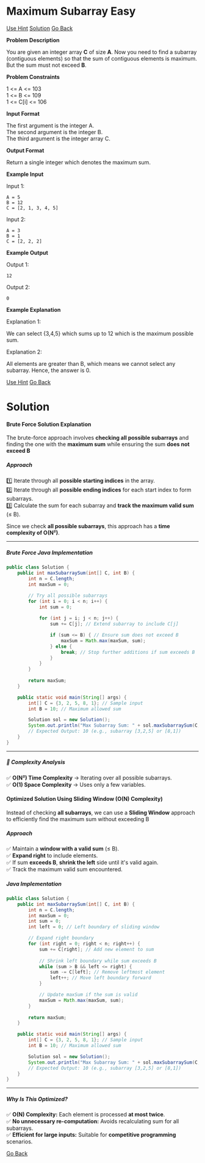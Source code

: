 # Maximum Subarray Easy

[Use Hint](https://www.scaler.com/academy/mentee-dashboard/class/25460/assignment/problems/16121/hints?navref=cl_pb_nv_tb)
[Solution](#Solution)
[Go Back](https://github.com/sahoog2/Preparation_Notes/blob/main/DSA/Array/2%20Problems.md)


**Problem Description**  

You are given an integer array  **C**  of size  **A**. Now you need to find a subarray (contiguous elements) so that the sum of contiguous elements is maximum.  
But the sum must not exceed  **B**.

  
  
**Problem Constraints**  

1 <= A <= 103  
1 <= B <= 109  
1 <= C[i] <= 106  

  
  
**Input Format**  

The first argument is the integer A.  
The second argument is the integer B.  
The third argument is the integer array C.

  
  
**Output Format**  

Return a single integer which denotes the maximum sum.

  
  
**Example Input**  

Input 1:

```
A = 5
B = 12
C = [2, 1, 3, 4, 5]

```

Input 2:

```
A = 3
B = 1
C = [2, 2, 2]

```

  
  
**Example Output**  

Output 1:

```
12

```

Output 2:

```
0

```

  
  
**Example Explanation**  

Explanation 1:

We can select {3,4,5} which sums up to 12 which is the maximum possible sum.

Explanation 2:

All elements are greater than B, which means we cannot select any subarray.
Hence, the answer is 0.

[Use Hint](https://www.scaler.com/academy/mentee-dashboard/class/25460/assignment/problems/16121/hints?navref=cl_pb_nv_tb)
[Go Back](https://github.com/sahoog2/Preparation_Notes/blob/main/DSA/Array/2%20Problems.md)
# Solution
####  Brute Force Solution Explanation

The brute-force approach involves **checking all possible subarrays** and finding the one with the **maximum sum** while ensuring the sum **does not exceed B**

#####  Approach

1️⃣ Iterate through all **possible starting indices** in the array.  
2️⃣ Iterate through all **possible ending indices** for each start index to form subarrays.  
3️⃣ Calculate the sum for each subarray and **track the maximum valid sum** (≤ B).

Since we check **all possible subarrays**, this approach has a **time complexity of O(N²)**.

----------

##### Brute Force Java Implementation

```java
public class Solution {
    public int maxSubarraySum(int[] C, int B) {
        int n = C.length;
        int maxSum = 0;

        // Try all possible subarrays
        for (int i = 0; i < n; i++) {
            int sum = 0;
            
            for (int j = i; j < n; j++) {
                sum += C[j]; // Extend subarray to include C[j]

                if (sum <= B) { // Ensure sum does not exceed B
                    maxSum = Math.max(maxSum, sum);
                } else {
                    break; // Stop further additions if sum exceeds B
                }
            }
        }
        
        return maxSum;
    }

    public static void main(String[] args) {
        int[] C = {3, 2, 5, 8, 1}; // Sample input
        int B = 10; // Maximum allowed sum

        Solution sol = new Solution();
        System.out.println("Max Subarray Sum: " + sol.maxSubarraySum(C, B)); 
        // Expected Output: 10 (e.g., subarray [3,2,5] or [8,1])
    }
}

```

----------

##### **🚀 Complexity Analysis**

✅ **O(N²) Time Complexity** → Iterating over all possible subarrays.  
✅ **O(1) Space Complexity** → Uses only a few variables.

####  Optimized Solution Using Sliding Window (O(N) Complexity)

Instead of checking **all subarrays**, we can use a **Sliding Window** approach to efficiently find the maximum sum without exceeding B

##### Approach

✅ Maintain a **window with a valid sum** (≤ B).  
✅ **Expand right** to include elements.  
✅ If sum **exceeds B**, **shrink the left** side until it's valid again.  
✅ Track the maximum valid sum encountered.


##### Java Implementation

```java
public class Solution {
    public int maxSubarraySum(int[] C, int B) {
        int n = C.length;
        int maxSum = 0;
        int sum = 0;
        int left = 0; // Left boundary of sliding window

        // Expand right boundary
        for (int right = 0; right < n; right++) {
            sum += C[right]; // Add new element to sum
            
            // Shrink left boundary while sum exceeds B
            while (sum > B && left <= right) {
                sum -= C[left]; // Remove leftmost element
                left++; // Move left boundary forward
            }

            // Update maxSum if the sum is valid
            maxSum = Math.max(maxSum, sum);
        }
        
        return maxSum;
    }

    public static void main(String[] args) {
        int[] C = {3, 2, 5, 8, 1}; // Sample input
        int B = 10; // Maximum allowed sum

        Solution sol = new Solution();
        System.out.println("Max Subarray Sum: " + sol.maxSubarraySum(C, B)); 
        // Expected Output: 10 (e.g., subarray [3,2,5] or [8,1])
    }
}

```

----------

##### Why Is This Optimized?

✅ **O(N) Complexity:** Each element is processed **at most twice**.  
✅ **No unnecessary re-computation:** Avoids recalculating sum for all subarrays.  
✅ **Efficient for large inputs:** Suitable for **competitive programming** scenarios.

[Go Back](https://github.com/sahoog2/Preparation_Notes/blob/main/DSA/Array/2%20Problems.md)
